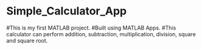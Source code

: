 # Simple_Calculator_App
#This is my first MATLAB project.
#Built using MATLAB Apps.
#This calculator can perform addition, subtraction, multiplication, division, square and square root.
